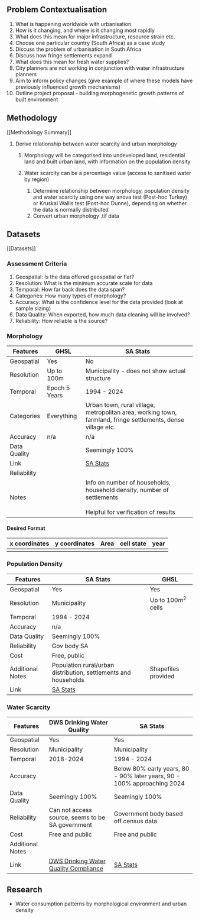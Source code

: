 ## Problem Contextualisation

1. What is happening worldwide with urbanisation
2. How is it changing, and where is it changing most rapidly
3. What does this mean for major infrastructure, resource strain etc.
4. Choose one particular country (South Africa) as a case study
5. Discuss the problem of urbanisation in South Africa
6. Discuss how fringe settlements expand
7. What does this mean for fresh water supplies?
8. City planners are not working in conjunction with water infrastructure planners
9. Aim to inform policy changes (give example of where these models have previously influenced growth mechanisms)
10. Outline project proposal - building morphogenetic growth patterns of built environment

## Methodology
[[Methodology Summary]]

1. Derive relationship between water scarcity and urban morphology
	1. Morphology will be categorised into undeveloped land, residential land and built urban land, with information on the population density
	2. Water scarcity can be a percentage value (access to sanitised water by region)

		1. Determine relationship between morphology, population density and water scarcity using one way anova test (Post-hoc Turkey) or Kruskal Wallis test (Post-hoc Dunne), depending on whether the data is normally distributed
		2. Convert urban morphology .tif data 
## Datasets
[[Datasets]]
### Assessment Criteria

1. Geospatial: Is the data offered geospatial or flat?
2. Resolution: What is the minimum accurate scale for data
3. Temporal: How far back does the data span?
4. Categories: How many types of morphology?
5. Accuracy: What is the confidence level for the data provided (look at sample sizing)
6. Data Quality: When exported, how much data cleaning will be involved?
8. Reliability: How reliable is the source?

### Morphology

| Features     | GHSL          | SA Stats                                                                                                                                                    |
| ------------ | ------------- | ----------------------------------------------------------------------------------------------------------------------------------------------------------- |
| Geospatial   | Yes           | No                                                                                                                                                          |
| Resolution   | Up to 100m    | Municipality - does not show actual structure                                                                                                               |
| Temporal     | Epoch 5 Years | 1994 - 2024                                                                                                                                                 |
| Categories   | Everything    | Urban town, rural village, metropolitan area, working town, farmland, fringe settlements, dense village etc.                                                |
| Accuracy     | n/a           | n/a                                                                                                                                                         |
| Data Quality |               | Seemingly 100%                                                                                                                                              |
| Link         |               | [SA Stats](https://ws.dws.gov.za/wsks/spatial_OnTrack_leaf.aspx?SubjectAreaID=1&DataTopicDetailID=3&DisplayTypeId=7&PerspectiveID=0&LvlID=10&DataTopicID=1) |
| Reliability  |               |                                                                                                                                                             |
| Notes        |               | Info on number of households, household density, number of settlements<br><br>Helpful for verification of results                                           |
#### Desired Format

| x coordinates | y coordinates | Area | cell state | year |
| ------------- | ------------- | ---- | ---------- | ---- |
|               |               |      |            |      |
 
### Population Density

| Features         | SA Stats                                                                                                                                                    | GHSL                 |
| ---------------- | ----------------------------------------------------------------------------------------------------------------------------------------------------------- | -------------------- |
| Geospatial       | Yes                                                                                                                                                         | Yes                  |
| Resolution       | Municipality                                                                                                                                                | Up to 100$m^2$ cells |
| Temporal         | 1994 - 2024                                                                                                                                                 |                      |
| Accuracy         | n/a                                                                                                                                                         |                      |
| Data Quality     | Seemingly 100%                                                                                                                                              |                      |
| Reliability      | Gov body SA                                                                                                                                                 |                      |
| Cost             | Free, public                                                                                                                                                |                      |
| Additional Notes | Population rural/urban distribution, settlements and households                                                                                             | Shapefiles provided  |
| Link             | [SA Stats](https://ws.dws.gov.za/wsks/spatial_OnTrack_leaf.aspx?SubjectAreaID=1&DataTopicDetailID=3&DisplayTypeId=7&PerspectiveID=0&LvlID=10&DataTopicID=1) |                      |
### Water Scarcity

| Features         | DWS Drinking Water Quality                                                  | SA Stats                                                                                                                                                      |
| ---------------- | --------------------------------------------------------------------------- | ------------------------------------------------------------------------------------------------------------------------------------------------------------- |
| Geospatial       | Yes                                                                         | Yes                                                                                                                                                           |
| Resolution       | Municipality                                                                | Municipality                                                                                                                                                  |
| Temporal         | 2018-2024                                                                   | 1994 - 2024                                                                                                                                                   |
| Accuracy         |                                                                             | Below 80% early years, 80 - 90% later years, 90 - 100% approaching 2024                                                                                       |
| Data Quality     | Seemingly 100%                                                              | Seemingly 100%                                                                                                                                                |
| Reliability      | Can not access source, seems to be SA government                            | Government body based off census data                                                                                                                         |
| Cost             | Free and public                                                             | Free and public                                                                                                                                               |
| Additional Notes |                                                                             |                                                                                                                                                               |
| Link             | [DWS Drinking Water Quality Compliance](https://www.dws.gov.za/niwis2/dwq2) | [SA Stats](https://ws.dws.gov.za/wsks/spatial_OnTrack_leaf.aspx?SubjectAreaID=2&DataTopicDetailID=77&DisplayTypeId=7&PerspectiveID=0&LvlID=10&DataTopicID=35) |
## Research

- Water consumption patterns by morphological environment and urban density